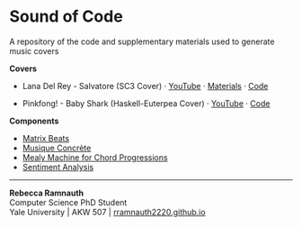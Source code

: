# Sound of Code

A repository of the code and supplementary materials used to generate music covers

**Covers**
- Lana Del Rey - Salvatore (SC3 Cover) · [YouTube](https://youtu.be/jOrVBlxGwwk) · [Materials](https://github.com/rramnauth2220/sound-of-code/tree/master/salvatore) · [Code](https://github.com/rramnauth2220/cpsc-531-supercollider#midterm-musique-concr%C3%A8te)

- Pinkfong! - Baby Shark (Haskell-Euterpea Cover) · [YouTube](https://youtu.be/jOrVBlxGwwk) · [Code](https://github.com/rramnauth2220/sound-of-code/tree/master/baby%20shark)

**Components**
- [Matrix Beats](https://github.com/rramnauth2220/cpsc-531-supercollider#project-1-matrix-beats)
- [Musique Concrète](https://github.com/rramnauth2220/cpsc-531-supercollider#midterm-musique-concr%C3%A8te)
- [Mealy Machine for Chord Progressions](https://github.com/rramnauth2220/cpsc-531-supercollider#musical-mealy-machine)
- [Sentiment Analysis](https://github.com/rramnauth2220/cpsc-531-supercollider#final-sentiment-analysis)

---------
**Rebecca Ramnauth** </br>
Computer Science PhD Student </br>
Yale University | AKW 507 | [rramnauth2220.github.io](rramnauth2220.github.io) </br>
